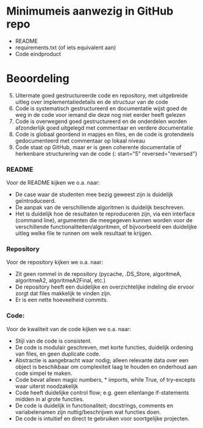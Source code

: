 # Minimumeis aanwezig in GitHub repo

 - README
 - requirements.txt (of iets equivalent aan)
 - Code eindproduct

# Beoordeling

5. Uitermate goed gestructureerde code en repository, met uitgebreide uitleg over implementatiedetails en de structuur van de code
4. Code is systematisch gestructureerd en documentatie wijst goed de weg in de code voor iemand die deze nog niet eerder heeft gelezen
3. Code is overwegend goed gestructureerd en de onderdelen worden afzonderlijk goed uitgelegd met commentaar en verdere documentatie
2. Code is globaal geordend in mapjes en files, en de code is grotendeels gedocumenteerd met commentaar op lokaal niveau
1. Code staat op GitHub, maar er is geen coherente documentatie of herkenbare structurering van de code
{: start="5" reversed="reversed"}

### README

Voor de README kijken we o.a. naar:
- De case waar de studenten mee bezig geweest zijn is duidelijk geïntroduceerd.
- De aanpak van de verschillende algoritmen is duidelijk beschreven.
- Het is duidelijk hoe de resultaten te reproduceren zijn, via een interface (command line), argumenten die meegegeven kunnen worden voor de verschillende functionaliteiten/algoritmen, of bijvoorbeeld een duidelijke uitleg welke file te runnen om welk resultaat te krijgen.

### Repository

Voor de repository kijken we o.a. naar:
- Zit geen rommel in de repository (pycache, .DS_Store, algoritmeA, algoritmeA2, algoritmeA2Final, etc.)
- De repository heeft een duidelijke en overzichtelijke indeling die ervoor zorgt dat files makkelijk te vinden zijn.
- Er is een nette hoeveelheid commits.

### Code:

Voor de kwaliteit van de code kijken we o.a. naar:
- Stijl van de code is consistent.
- De code is modulair geschreven, met korte functies, duidelijk ordening van files, en geen duplicate code.
- Abstractie is aangebracht waar nodig; alleen relevante data over een object is beschikbaar om complexiteit laag te houden en onderhoud aan code simpel te maken.
- Code bevat alleen magic numbers, * imports, while True, of try-excepts waar uiterst noodzakelijk
- Code heeft duidelijke control flow; e.g. geen ellenlange if-statements midden in al grote functies.
- De code is duidelijk in functionaliteit; docstrings, comments en variabelenamen zijn nuttig/beschrijven wat functies doen.
- De code is intuitief en direct te gebruiken voor soortgelijke projecten.
